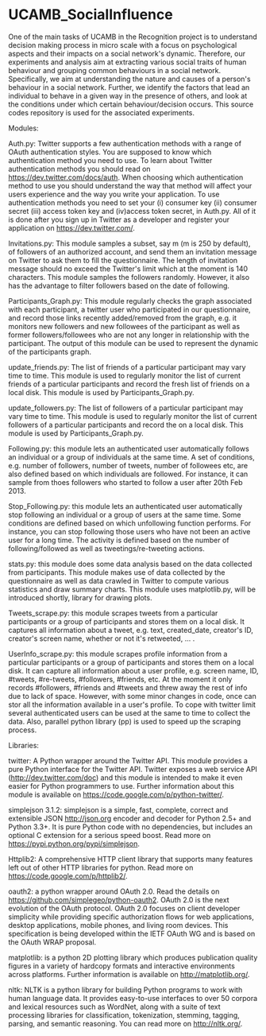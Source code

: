 UCAMB_SocialInfluence
=====================

One of the main tasks of UCAMB in the Recognition project is to understand decision making process in micro scale with a focus on psychological aspects and their impacts on a social network's dynamic. Therefore, our experiments and analysis aim at extracting various social traits of human behaviour and grouping common behaviours in a social network. Specifically, we aim at understanding the nature and causes of a person's behaviour in a social network. Further, we identify the factors that lead an individual to behave in a given way in the presence of others, and look at the conditions under which certain behaviour/decision occurs. This source codes repository is used for the associated experiments.



Modules:

Auth.py:
Twitter supports a few authentication methods with a range of OAuth authentication styles. You are supposed to know which authentication method you need to use. To learn about Twitter authentication methods you should read on https://dev.twitter.com/docs/auth.  When choosing which authentication method to use you should understand the way that method will affect your users experience and the way you write your application. 
To use authentication methods you need to set your (i) consumer key (ii) consumer secret (iii) access token key and (iv)access token secret, in Auth.py. All of it is done after you sign up in Twitter as a developer and register your application on https://dev.twitter.com/.

Invitations.py:
This module samples a subset, say m (m is 250 by default), of followers of an authorized account, and send them an invitation message on Twitter to ask them to fill the questionnaire. The length of invitation message should no exceed the Twitter's limit which at the moment is 140 characters. This module samples the followers randomly. However, it also has the advantage to filter followers based on the date of following.

Participants_Graph.py:
This module regularly checks the graph associated with each participant, a twitter user who participated in our questionnaire, and record those links recently added/removed from the graph, e.g. it monitors new followers and new followees of the participant as well as former followers/followees who are not any longer in relationship with the participant. The output of this module can be used to represent the dynamic of the participants graph.

update_friends.py:
The list of friends of a particular participant may vary time to time. This module is used to regularly monitor the list of current friends of a particular participants and record the fresh list of friends on a local disk.  This module is used by Participants_Graph.py.
  
update_followers.py:
The list of followers of a particular participant may vary time to time. This module is used to regularly monitor the list of current followers of a particular participants and record the on a local disk. This module is used by Participants_Graph.py. 
 
Following.py:
this module lets an authenticated user automatically follows an individual or a group of individuals at the same time. A set of conditions, e.g. number of followers, number of tweets, number of followees etc, are also defined based on which individuals are followed. For instance, it can sample from thoes followers who started to follow a user after 20th Feb 2013.

Stop_Following.py:
this module lets an authenticated user automatically stop following an individual or a group of users at the same time. Some conditions are defined based on which unfollowing function performs. For instance, you can stop following those users who have not been an active user for a long time. The activity is defined based on the number of following/followed as well as tweetings/re-tweeting actions.

stats.py:
this module does some data analysis based on the data collected from participants. This module makes use of data collected by the questionnaire as well as data crawled in Twitter to compute various statistics and draw summary charts. This module uses matplotlib.py, will be introduced shortly, library for drawing plots.

Tweets_scrape.py:
this module scrapes tweets from a particular participants or a group of participants and stores them on a local disk. It captures all information about a tweet, e.g. text, created_date, creator's ID, creator's screen name, whether or not it's retweeted, ... .

UserInfo_scrape.py:
this module scrapes profile information from a particular participants or a group of participants and stores them on a local disk. It can capture all information about a user profile, e.g. screen name, ID, #tweets, #re-tweets, #followers, #friends, etc. At the moment it only records #followers, #friends and #tweets and threw away the rest of info due to lack of space. However, with some minor changes in code, once can stor all the information available in a user's profile. To cope with twitter limit several authenticated users can be used at the same to time to collect the data. Also, parallel python library (pp) is used to speed up the scraping process.


Libraries:

twitter:
A Python wrapper around the Twitter API. This module provides a pure Python interface for the Twitter API. Twitter exposes a web service API (http://dev.twitter.com/doc) and this module is intended to make it even easier for Python programmers to use. Further information about this module is available on https://code.google.com/p/python-twitter/.

simplejson 3.1.2:
simplejson is a simple, fast, complete, correct and extensible JSON <http://json.org> encoder and decoder for Python 2.5+ and Python 3.3+. It is pure Python code with no dependencies, but includes an optional C extension for a serious speed boost. Read more on https://pypi.python.org/pypi/simplejson.

Httplib2:
A comprehensive HTTP client library that supports many features left out of other HTTP libraries for python. Read more on https://code.google.com/p/httplib2/.


oauth2:
a python wrapper around OAuth 2.0. Read the details on https://github.com/simplegeo/python-oauth2.  OAuth 2.0 is the next evolution of the OAuth protocol. OAuth 2.0 focuses on client developer simplicity while providing specific authorization flows for web applications, desktop applications, mobile phones, and living room devices. This specification is being developed within the IETF OAuth WG and is based on the OAuth WRAP proposal. 

matplotlib:
is a python 2D plotting library which produces publication quality figures in a variety of hardcopy formats and interactive environments across platforms. Further information is available on http://matplotlib.org/.

nltk:
NLTK is a python library for building Python programs to work with human language data. It provides easy-to-use interfaces to over 50 corpora and lexical resources such as WordNet, along with a suite of text processing libraries for classification, tokenization, stemming, tagging, parsing, and semantic reasoning. You can read more on http://nltk.org/.
